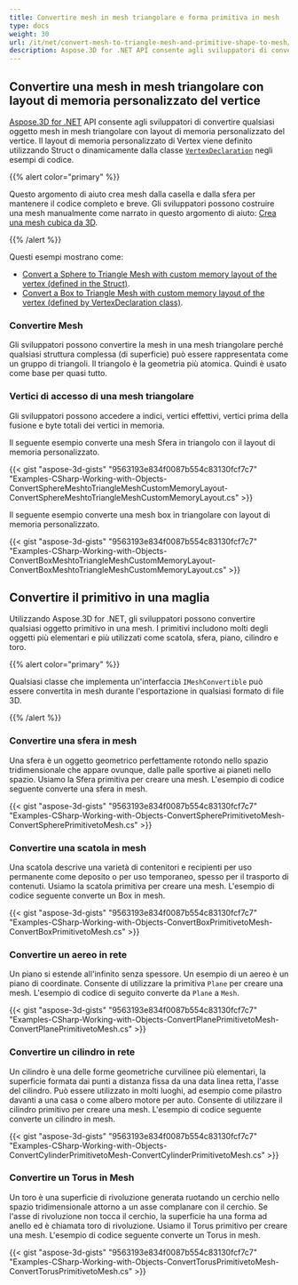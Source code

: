 ```yaml
---
title: Convertire mesh in mesh triangolare e forma primitiva in mesh
type: docs
weight: 30
url: /it/net/convert-mesh-to-triangle-mesh-and-primitive-shape-to-mesh/
description: Aspose.3D for .NET API consente agli sviluppatori di convertire qualsiasi oggetto mesh in mesh triangolare con layout di memoria personalizzato del vertice. Il layout di memoria personalizzato di Vertex viene definito utilizzando Struct o dinamicamente dalla classe VertexDeclaration negli esempi di codice.
---
```

##  **Convertire una mesh in mesh triangolare con layout di memoria personalizzato del vertice**
[Aspose.3D for .NET](https://products.aspose.com/3d/net/) API consente agli sviluppatori di convertire qualsiasi oggetto mesh in mesh triangolare con layout di memoria personalizzato del vertice. Il layout di memoria personalizzato di Vertex viene definito utilizzando Struct o dinamicamente dalla classe [`VertexDeclaration`](https://reference.aspose.com/3d/net/aspose.threed.utilities/vertexdeclaration/) negli esempi di codice.

{{% alert color="primary" %}}

Questo argomento di aiuto crea mesh dalla casella e dalla sfera per mantenere il codice completo e breve. Gli sviluppatori possono costruire una mesh manualmente come narrato in questo argomento di aiuto: [Crea una mesh cubica da 3D](/3d/it/net/create-3d-mesh-and-scene/).

{{% /alert %}}

Questi esempi mostrano come:

- [Convert a Sphere to Triangle Mesh with custom memory layout of the vertex (defined in the Struct)](/3d/net/convert-mesh-to-triangle-mesh-and-primitive-shape-to-mesh/).
- [Convert a Box to Triangle Mesh with custom memory layout of the vertex (defined by VertexDeclaration class)](/3d/net/convert-mesh-to-triangle-mesh-and-primitive-shape-to-mesh/).
###  **Convertire Mesh**
Gli sviluppatori possono convertire la mesh in una mesh triangolare perché qualsiasi struttura complessa (di superficie) può essere rappresentata come un gruppo di triangoli. Il triangolo è la geometria più atomica. Quindi è usato come base per quasi tutto.
###  **Vertici di accesso di una mesh triangolare**
Gli sviluppatori possono accedere a indici, vertici effettivi, vertici prima della fusione e byte totali dei vertici in memoria.

Il seguente esempio converte una mesh Sfera in triangolo con il layout di memoria personalizzato.

{{< gist "aspose-3d-gists" "9563193e834f0087b554c83130fcf7c7" "Examples-CSharp-Working-with-Objects-ConvertSphereMeshtoTriangleMeshCustomMemoryLayout-ConvertSphereMeshtoTriangleMeshCustomMemoryLayout.cs" >}}




Il seguente esempio converte una mesh box in triangolare con layout di memoria personalizzato.

{{< gist "aspose-3d-gists" "9563193e834f0087b554c83130fcf7c7" "Examples-CSharp-Working-with-Objects-ConvertBoxMeshtoTriangleMeshCustomMemoryLayout-ConvertBoxMeshtoTriangleMeshCustomMemoryLayout.cs" >}}
##  **Convertire il primitivo in una maglia**
Utilizzando Aspose.3D for .NET, gli sviluppatori possono convertire qualsiasi oggetto primitivo in una mesh. I primitivi includono molti degli oggetti più elementari e più utilizzati come scatola, sfera, piano, cilindro e toro.

{{% alert color="primary" %}}

Qualsiasi classe che implementa un'interfaccia `IMeshConvertible` può essere convertita in mesh durante l'esportazione in qualsiasi formato di file 3D.

{{% /alert %}}
###  **Convertire una sfera in mesh**
Una sfera è un oggetto geometrico perfettamente rotondo nello spazio tridimensionale che appare ovunque, dalle palle sportive ai pianeti nello spazio. Usiamo la Sfera primitiva per creare una mesh.
L'esempio di codice seguente converte una sfera in mesh.

{{< gist "aspose-3d-gists" "9563193e834f0087b554c83130fcf7c7" "Examples-CSharp-Working-with-Objects-ConvertSpherePrimitivetoMesh-ConvertSpherePrimitivetoMesh.cs" >}}
###  **Convertire una scatola in mesh**
Una scatola descrive una varietà di contenitori e recipienti per uso permanente come deposito o per uso temporaneo, spesso per il trasporto di contenuti. Usiamo la scatola primitiva per creare una mesh. L'esempio di codice seguente converte un Box in mesh.

{{< gist "aspose-3d-gists" "9563193e834f0087b554c83130fcf7c7" "Examples-CSharp-Working-with-Objects-ConvertBoxPrimitivetoMesh-ConvertBoxPrimitivetoMesh.cs" >}}
###  **Convertire un aereo in rete**
Un piano si estende all'infinito senza spessore. Un esempio di un aereo è un piano di coordinate. Consente di utilizzare la primitiva `Plane` per creare una mesh. L'esempio di codice di seguito converte da `Plane` a `Mesh`.

{{< gist "aspose-3d-gists" "9563193e834f0087b554c83130fcf7c7" "Examples-CSharp-Working-with-Objects-ConvertPlanePrimitivetoMesh-ConvertPlanePrimitivetoMesh.cs" >}}
###  **Convertire un cilindro in rete**
Un cilindro è una delle forme geometriche curvilinee più elementari, la superficie formata dai punti a distanza fissa da una data linea retta, l'asse del cilindro. Può essere utilizzato in molti luoghi, ad esempio come pilastro davanti a una casa o come albero motore per auto. Consente di utilizzare il cilindro primitivo per creare una mesh. L'esempio di codice seguente converte un cilindro in mesh.

{{< gist "aspose-3d-gists" "9563193e834f0087b554c83130fcf7c7" "Examples-CSharp-Working-with-Objects-ConvertCylinderPrimitivetoMesh-ConvertCylinderPrimitivetoMesh.cs" >}}
###  **Convertire un Torus in Mesh**
Un toro è una superficie di rivoluzione generata ruotando un cerchio nello spazio tridimensionale attorno a un asse complanare con il cerchio. Se l'asse di rivoluzione non tocca il cerchio, la superficie ha una forma ad anello ed è chiamata toro di rivoluzione. Usiamo il Torus primitivo per creare una mesh. L'esempio di codice seguente converte un Torus in mesh.

{{< gist "aspose-3d-gists" "9563193e834f0087b554c83130fcf7c7" "Examples-CSharp-Working-with-Objects-ConvertTorusPrimitivetoMesh-ConvertTorusPrimitivetoMesh.cs" >}}
